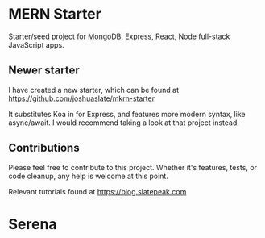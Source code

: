 # MERN Starter
Starter/seed project for MongoDB, Express, React, Node full-stack JavaScript apps.

## Newer starter
I have created a new starter, which can be found at https://github.com/joshuaslate/mkrn-starter

It substitutes Koa in for Express, and features more modern syntax, like async/await. I would recommend taking a look at that project instead.

## Contributions
Please feel free to contribute to this project. Whether it's features, tests, or code cleanup, any help is welcome at this point.

Relevant tutorials found at https://blog.slatepeak.com
# Serena
